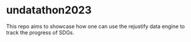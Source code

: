 # undatathon2023
This repo aims to showcase how one can use the rejustify data engine to track the progress of SDGs.
